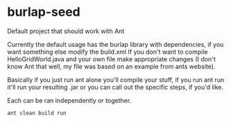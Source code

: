 # burlap-seed
Default project that should work with Ant


Currently the default usage has the burlap library with dependencies, if you want something else modify the build.xml
If you don't want to compile HelloGridWorld.java and your own file make appropriate changes (I don't know Ant that well, my file was based on an example from ants website). 

Basically if you just run ant alone you'll compile your stuff, if you run ant run it'll run your resulting .jar or you can call out the specific steps, if you'd like.

Each can be ran independently or together.

    ant clean build run
